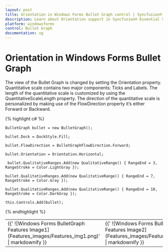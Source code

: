 ```yaml
---
layout: post
title: Orientation in Windows Forms Bullet Graph control | Syncfusion®
description: Learn about Orientation support in Syncfusion® Essential Studio® Windows Forms Bullet Graph control and more details.
platform: windowsforms
control: Bullet Graph
documentation: ug
---
```


# Orientation in Windows Forms Bullet Graph

The view of the Bullet Graph is changed by setting the Orientation property. Quantitative scale contains two major components: Ticks and Labels. The length of the quantitative scale is customized by using the QuantitativeScaleLength property. The direction of the quantitative scale is personalized by making use of the FlowDirection property it’s either Forward or Backward.

{% highlight c# %}

    BulletGraph bullet = new BulletGraph();

    bullet.Dock = DockStyle.Fill;

    bullet.FlowDirection = BulletGraphFlowDirection.Forward;

    bullet.Orientation = Orientation.Horizontal;

     bullet.QualitativeRanges.Add(new QualitativeRange() { RangeEnd = 3, RangeStroke = Color.LightGray });

    bullet.QualitativeRanges.Add(new QualitativeRange() { RangeEnd = 7, RangeStroke = Color.Gray });

    bullet.QualitativeRanges.Add(new QualitativeRange() { RangeEnd = 10, RangeStroke = Color.DarkGray });                    

    this.Controls.Add(bullet);

{% endhighlight %}

<table>
<tr>
<td>
{{' ![Windows Forms BulletGraph Features Image1](Features_images/Features_img1.png)' | markdownify }}

</td><td>
{{' ![Windows Forms BulletGraph Features Image2](Features_images/Features_img2.png)' | markdownify }}

</td></tr>
</table>
